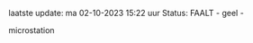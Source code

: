 laatste update: 
ma 02-10-2023 15:22   uur 
Status: FAALT - geel - 
<div class="service Y">microstation</div>